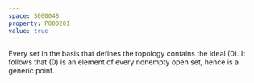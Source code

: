 ```yaml
---
space: S000048
property: P000201
value: true
---
```


Every set in the basis that defines the topology contains the ideal $(0)$. It follows that $(0)$ is an element of every nonempty open set, hence is a generic point.
